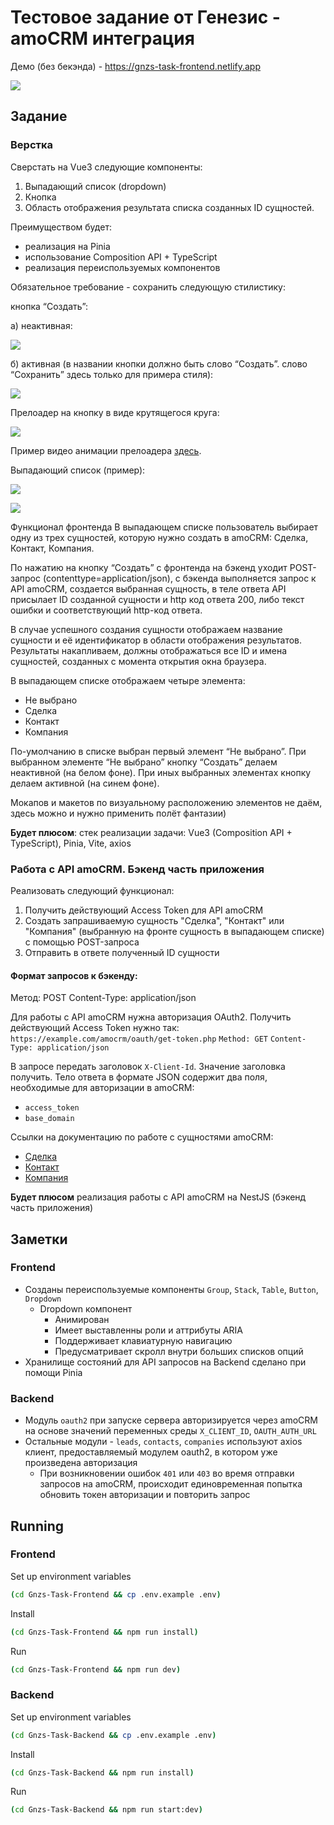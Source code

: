 # Тестовое задание от Генезис - amoCRM интеграция

Демо (без бекэнда) - https://gnzs-task-frontend.netlify.app

![](https://i.imgur.com/06q0zjV.png)



## Задание

### Верстка

Сверстать на Vue3 следующие компоненты:
1. Выпадающий список (dropdown)
2. Кнопка
3. Область отображения результата списка созданных ID сущностей. 

Преимуществом будет:
- реализация на Pinia
- использование Composition API + TypeScript
- реализация переиспользуемых компонентов

Обязательное требование - сохранить следующую стилистику: 

кнопка “Создать”:

а) неактивная:

![](https://i.imgur.com/8Wg1b2O.png)

б) активная (в названии кнопки должно быть слово “Создать”. слово “Сохранить” здесь только для примера стиля):

![](https://i.imgur.com/NGRyLoY.png)


Прелоадер на кнопку в виде крутящегося круга:

![](https://i.imgur.com/GtIzLD6.png)

Пример видео анимации прелоадера [здесь](https://monosnap.com/file/Ikchjl7btT64AaWsv9jg3YQD9Ykt55).

Выпадающий список (пример):

![](https://i.imgur.com/xHJSkuT.png)

![](https://i.imgur.com/bp9QmCJ.png)


Функционал фронтенда
В выпадающем списке пользователь выбирает одну из трех сущностей, которую нужно создать в amoCRM: Сделка, Контакт, Компания.

По нажатию на кнопку “Создать” с фронтенда на бэкенд уходит POST-запрос (contenttype=application/json), с бэкенда выполняется запрос к API amoCRM, создается выбранная сущность, в теле ответа API присылает ID созданной сущности и http код ответа 200, либо текст ошибки и соответствующий http-код ответа.

В случае успешного создания сущности отображаем название сущности и её идентификатор в области отображения результатов. Результаты накапливаем, должны отображаться все ID и имена сущностей, созданных с момента открытия окна браузера.

В выпадающем списке отображаем четыре элемента:
- Не выбрано
- Сделка
- Контакт
- Компания

По-умолчанию в списке выбран первый элемент “Не выбрано”. При выбранном элементе “Не выбрано” кнопку “Создать” делаем неактивной (на белом фоне). При иных выбранных элементах кнопку делаем активной (на синем фоне).

Мокапов и макетов по визуальному расположению элементов не даём, здесь можно и нужно применить полёт фантазии)

**Будет плюсом**: стек реализации задачи: Vue3 (Composition API + TypeScript), Pinia, Vite, axios


### Работа с API amoCRM. Бэкенд часть приложения

Реализовать следующий функционал:
1. Получить действующий Access Token для API amoCRM
2. Создать запрашиваемую сущность "Сделка", "Контакт" или "Компания" (выбранную на фронте сущность в выпадающем списке) с помощью POST-запроса
3. Отправить в ответе полученный ID сущности


#### Формат запросов к бэкенду:

Метод: POST
Content-Type: application/json

Для работы с API amoCRM нужна авторизация OAuth2. 
Получить действующий Access Token нужно так:
`https://example.com/amocrm/oauth/get-token.php`
`Method: GET`
`Content-Type: application/json`

В запросе передать заголовок `X-Client-Id`. Значение заголовка получить.
Тело ответа в формате JSON содержит два поля, необходимые для авторизации в amoCRM:

- `access_token`
- `base_domain`

Ссылки на документацию по работе с сущностями amoCRM:
- [Сделка](https://www.amocrm.ru/developers/content/crm_platform/leads-api)
- [Контакт](https://www.amocrm.ru/developers/content/crm_platform/contacts-api)
- [Компания](https://www.amocrm.ru/developers/content/crm_platform/companies-api)

**Будет плюсом** реализация работы с API amoCRM на NestJS (бэкенд часть приложения)


## Заметки

### Frontend
- Созданы переиспользуемые компоненты `Group`, `Stack`, `Table`, `Button`, `Dropdown`
  - Dropdown компонент
    - Анимирован
    - Имеет выставленны роли и аттрибуты ARIA 
    - Поддерживает клавиатурную навигацию
    - Предусматривает скролл внутри больших списков опций
- Хранилище состояний для API запросов на Backend сделано при помощи Pinia

### Backend

- Модуль `oauth2` при запуске сервера авторизируется через amoCRM на основе значений переменных среды `X_CLIENT_ID`, `OAUTH_AUTH_URL`
- Остальные модули - `leads`, `contacts`, `companies` используют axios клиент, предоставляемый модулем oauth2, в котором уже произведена авторизация
  - При возникновении ошибок `401` или `403` во время отправки запросов на amoCRM, происходит единовременная попытка обновить токен авторизации и повторить запрос


## Running


### Frontend


Set up environment variables
```bash
(cd Gnzs-Task-Frontend && cp .env.example .env)
```

Install
```bash
(cd Gnzs-Task-Frontend && npm run install)
```

Run
```bash
(cd Gnzs-Task-Frontend && npm run dev)
```


### Backend

Set up environment variables
```bash
(cd Gnzs-Task-Backend && cp .env.example .env)
```


Install
```bash
(cd Gnzs-Task-Backend && npm run install)
```


Run
```bash
(cd Gnzs-Task-Backend && npm run start:dev)
```
